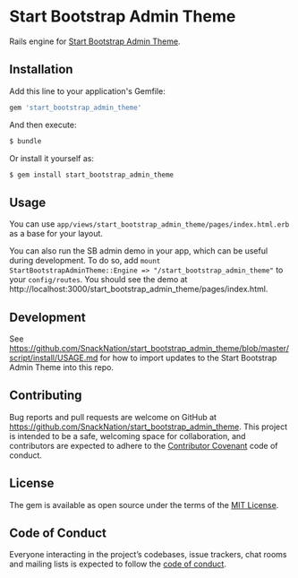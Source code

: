 # Start Bootstrap Admin Theme

Rails engine for [Start Bootstrap Admin Theme](https://startbootstrap.com/themes/sb-admin-2/).

## Installation

Add this line to your application's Gemfile:

```ruby
gem 'start_bootstrap_admin_theme'
```

And then execute:

```bash
$ bundle
```

Or install it yourself as:

```bash
$ gem install start_bootstrap_admin_theme
```

## Usage

You can use `app/views/start_bootstrap_admin_theme/pages/index.html.erb` as a base for your layout.

You can also run the SB admin demo in your app, which can be useful during development. To do so, add `mount StartBootstrapAdminTheme::Engine => "/start_bootstrap_admin_theme"` to your `config/routes`. You should see the demo at http://localhost:3000/start_bootstrap_admin_theme/pages/index.html.

## Development

See https://github.com/SnackNation/start_bootstrap_admin_theme/blob/master/script/install/USAGE.md for how to import updates to the Start Bootstrap Admin Theme into this repo.

## Contributing

Bug reports and pull requests are welcome on GitHub at https://github.com/SnackNation/start_bootstrap_admin_theme. This project is intended to be a safe, welcoming space for collaboration, and contributors are expected to adhere to the [Contributor Covenant](http://contributor-covenant.org) code of conduct.

## License

The gem is available as open source under the terms of the [MIT License](https://opensource.org/licenses/MIT).

## Code of Conduct

Everyone interacting in the project’s codebases, issue trackers, chat rooms and mailing lists is expected to follow the [code of conduct](https://github.com/SnackNation/start_bootstrap_admin_theme/blob/master/CODE_OF_CONDUCT.md).
